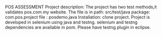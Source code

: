  POS ASSESSMENT 
 Project description:
     The project has two test methods,it validates pos.com.my website.
     The file is in path: src/test/java
                 package: com.pos.project
                 file : posdemo.java
 Installation:
     clone project.
     Project is developed in selenium using java and testng. 
     selenium and testng dependencies are available in pom.
     Please have testng plugin in eclipse.
